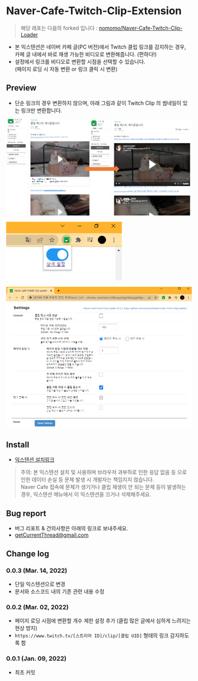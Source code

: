 # Naver-Cafe-Twitch-Clip-Extension
> 해당 레포는 다음의 forked 입니다 : [nomomo/Naver-Cafe-Twitch-Clip-Loader](https://github.com/nomomo/Naver-Cafe-Twitch-Clip-Loader)

- 본 익스텐션은 네이버 카페 글(PC 버전)에서 Twitch 클립 링크를 감지하는 경우, <br/>카페 글 내에서 바로 재생 가능한 비디오로 변환해줍니다. (편하다!)
- 설정에서 링크를 비디오로 변환할 시점을 선택할 수 있습니다. <br/>(페이지 로딩 시 자동 변환 or 링크 클릭 시 변환)

## Preview

- 단순 링크의 경우 변환하지 않으며, 아래 그림과 같이 Twitch Clip 의 썸네일이 있는 링크만 변환합니다.

![Preview](/images/NCTCL_preview_01.png)

![Open Settings Menu](/images/NCTCL_preview_02.png)

![Settings](/images/NCTCL_preview_03.png)

## Install
- [익스텐션 설치링크](https://chrome.google.com/webstore/detail/anfmlkmmakldmlaboibhmmfnjgmpbffc)

> 주의: 본 익스텐션 설치 및 사용하며 브라우저 과부하로 인한 응답 없음 등 으로 인한 데이터 손실 등 문제 발생 시 개발자는 책임지지 않습니다.  
> Naver Cafe 접속에 문제가 생기거나 클립 재생이 안 되는 문제 등이 발생하는 경우, 익스텐션 메뉴에서 이 익스텐션을 끄거나 삭제해주세요.

## Bug report

- 버그 리포트 & 건의사항은 아래의 링크로 보내주세요.
- getCurrentThread@gmail.com

## Change log

### 0.0.3 (Mar. 14, 2022)

- 단일 익스텐션으로 변경
- 문서와 소스코드 내의 기존 관련 내용 수정

### 0.0.2 (Mar. 02, 2022)

- 페이지 로딩 시점에 변환할 개수 제한 설정 추가 (클립 많은 글에서 심하게 느려지는 현상 방지)
- `https://www.twitch.tv/[스트리머 ID]/clip/[클립 UID]` 형태의 링크 감지하도록 함

### 0.0.1 (Jan. 09, 2022)

- 최초 커밋